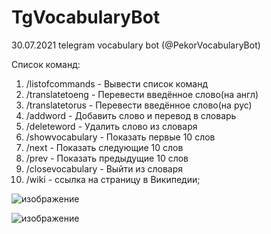 # TgVocabularyBot
30.07.2021 telegram vocabulary bot (@PekorVocabularyBot)

Список команд:

1. /listofcommands - Вывести список команд
2. /translatetoeng <word>- Перевести введённое слово(на англ)
3. /translatetorus <word> - Перевести введённое слово(на рус)
4. /addword <RusWord> <EngWord> - Добавить слово и перевод в словарь
5. /deleteword <word> - Удалить слово из словаря
6. /showvocabulary - Показать первые 10 слов
7. /next - Показать следующие 10 слов
8. /prev - Показать предыдущие 10 слов
9. /closevocabulary - Выйти из словаря
10. /wiki <word> - ссылка на страницу в Википедии;
  
  ![изображение](https://user-images.githubusercontent.com/86565009/149655536-9937f6f9-9103-4d2d-8ae3-ae68f8ebdc12.png)
  
  
  
  ![изображение](https://user-images.githubusercontent.com/86565009/149655582-f36de752-0e6a-4107-b8d9-94f2f035356e.png)

